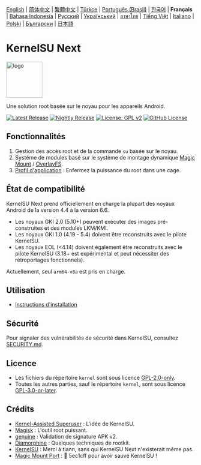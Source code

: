 [English](README.md) | [简体中文](README_CN.md) | [繁體中文](README_TW.md) | [Türkçe](README_TR.md) | [Português (Brasil)](README_PT-BR.md) | [한국어](README_KO.md) | **Français**  | [Bahasa Indonesia](README_ID.md) | [Русский](README_RU.md) | [Український](README_UA.md) | [ภาษาไทย](README_TH.md) | [Tiếng Việt](README_VI.md) | [Italiano](README_IT.md) | [Polski](README_PL.md) | [Български](README_BG.md) | [日本語](README_JA.md)

# KernelSU Next

<img src="/assets/kernelsu_next.png" style="width: 96px;" alt="logo">

Une solution root basée sur le noyau pour les appareils Android.

[![Latest Release](https://img.shields.io/github/v/release/KernelSU-Next/KernelSU-Next?label=Release&logo=github)](https://github.com/KernelSU-Next/KernelSU-Next/releases/latest)
[![Nightly Release](https://img.shields.io/badge/Nightly%20Release-gray?logo=hackthebox&logoColor=fff)](https://nightly.link/KernelSU-Next/KernelSU-Next/workflows/build-manager-ci/next/Manager)
[![License: GPL v2](https://img.shields.io/badge/License-GPL%20v2-orange.svg?logo=gnu)](https://www.gnu.org/licenses/old-licenses/gpl-2.0.en.html)
[![GitHub License](https://img.shields.io/github/license/KernelSU-Next/KernelSU-Next?logo=gnu)](/LICENSE)

## Fonctionnalités

1. Gestion des accès root et de la commande `su` basée sur le noyau.
2. Système de modules basé sur le système de montage dynamique [Magic Mount](https://topjohnwu.github.io/Magisk/details.html#magic-mount) / [OverlayFS](https://en.wikipedia.org/wiki/OverlayFS).
3. [Profil d'application](https://kernelsu.org/guide/app-profile.html) : Enfermez la puissance du root dans une cage.

## État de compatibilité

KernelSU Next prend officiellement en charge la plupart des noyaux Android de la version 4.4 à la version 6.6.
 - Les noyaux GKI 2.0 (5.10+) peuvent exécuter des images pré-construites et des modules LKM/KMI.
 - Les noyaux GKI 1.0 (4.19 - 5.4) doivent être reconstruits avec le pilote KernelSU.
 - Les noyaux EOL (<4.14) doivent également être reconstruits avec le pilote KernelSU (3.18+ est expérimental et peut nécessiter des rétroportages fonctionnels).

Actuellement, seul `arm64-v8a` est pris en charge.

## Utilisation

- [Instructions d'installation](https://ksunext.org/pages/installation.html)

## Sécurité

Pour signaler des vulnérabilités de sécurité dans KernelSU, consultez [SECURITY.md](/SECURITY.md).

## Licence

- Les fichiers du répertoire `kernel` sont sous licence [GPL-2.0-only](https://www.gnu.org/licenses/old-licenses/gpl-2.0.en.html).
- Toutes les autres parties, sauf le répertoire `kernel`, sont sous licence [GPL-3.0-or-later](https://www.gnu.org/licenses/gpl-3.0.html).

## Crédits

- [Kernel-Assisted Superuser](https://git.zx2c4.com/kernel-assisted-superuser/about/) : L'idée de KernelSU.
- [Magisk](https://github.com/topjohnwu/Magisk) : L'outil root puissant.
- [genuine](https://github.com/brevent/genuine/) : Validation de signature APK v2.
- [Diamorphine](https://github.com/m0nad/Diamorphine) : Quelques techniques de rootkit.
- [KernelSU](https://github.com/tiann/KernelSU) : Merci à tiann, sans qui KernelSU Next n'existerait même pas.
- [Magic Mount Port](https://github.com/5ec1cff/KernelSU/blob/main/userspace/ksud/src/magic_mount.rs) : 💜 5ec1cff pour avoir sauvé KernelSU !
